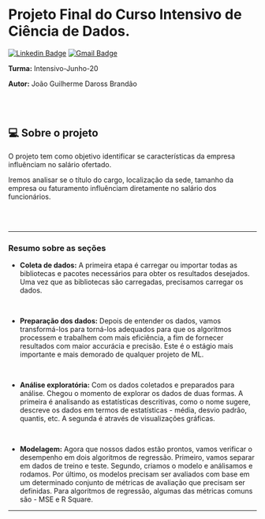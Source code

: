 # **Projeto Final do Curso Intensivo de Ciência de Dados.**

[![Linkedin Badge](https://img.shields.io/badge/-João_Guilherme-blue?style=flat-square&logo=Linkedin&logoColor=white&link=https://www.linkedin.com/in/joaoguilhermedarossbrandao/)](https://www.linkedin.com/in/joaoguilhermedarossbrandao/) 
[![Gmail Badge](https://img.shields.io/badge/-jguilhermebrandao@gmail.com-c14438?style=flat-square&logo=Gmail&logoColor=white&link=mailto:jguilhermebrandao@gmail.com)](mailto:jguilhermebrandao@gmail.com)

    
**Turma:** Intensivo-Junho-20

**Autor:** João Guilherme Daross Brandão

<br/>
<br/>

## 💻 Sobre o projeto

O projeto tem como objetivo identificar se características da empresa influênciam no salário ofertado. 


Iremos analisar se o título do cargo, localização da sede, tamanho da empresa ou faturamento influênciam diretamente no salário dos funcionários. 

<br/>
<br/>

---

### **Resumo sobre as seções**


*   **Coleta de dados:** A primeira etapa é carregar ou importar todas as bibliotecas e pacotes necessários para obter os resultados desejados. Uma vez que as bibliotecas são carregadas, precisamos carregar os dados.

<br/>

*   **Preparação dos dados:** Depois de entender os dados, vamos transformá-los para torná-los adequados para que os algoritmos processem e trabalhem com mais eficiência, a fim de fornecer resultados com maior accurácia e precisão. Este é o estágio mais importante e mais demorado de qualquer projeto de ML.

<br/>

*   **Análise exploratória:** Com os dados coletados e preparados para análise. Chegou o momento de explorar os dados de duas formas. A primeira é analisando as estatísticas descritivas, como o nome sugere, descreve os dados em termos de estatísticas - média, desvio padrão, quantis, etc. A segunda é através de visualizações gráficas.

<br/>

*   **Modelagem:** Agora que nossos dados estão prontos, vamos verificar o desempenho em dois algoritmos de regressão. Primeiro, vamos separar em dados de treino e teste. Segundo, criamos o modelo e análisamos e rodamos. Por último, os modelos precisam ser avaliados com base em um determinado conjunto de métricas de avaliação que precisam ser definidas. Para algoritmos de regressão, algumas das métricas comuns são - MSE e R Square.

---
